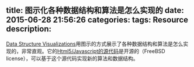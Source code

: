 title: 图示化各种数据结构和算法是怎么实现的
date: 2015-06-28 21:56:26
categories:
tags: Resource
description:
---
[Data Structure Visualizations](http://www.cs.usfca.edu/~galles/visualization/Algorithms.html)用图示的方式展示了各种数据结构和算法是怎么实现的，非常直观。它的[Html5/Javascript的源代码](http://www.cs.usfca.edu/~galles/visualization/source.html)是开源的（FreeBSD license），可以基于这个源代码实现新的算法和数据结构。